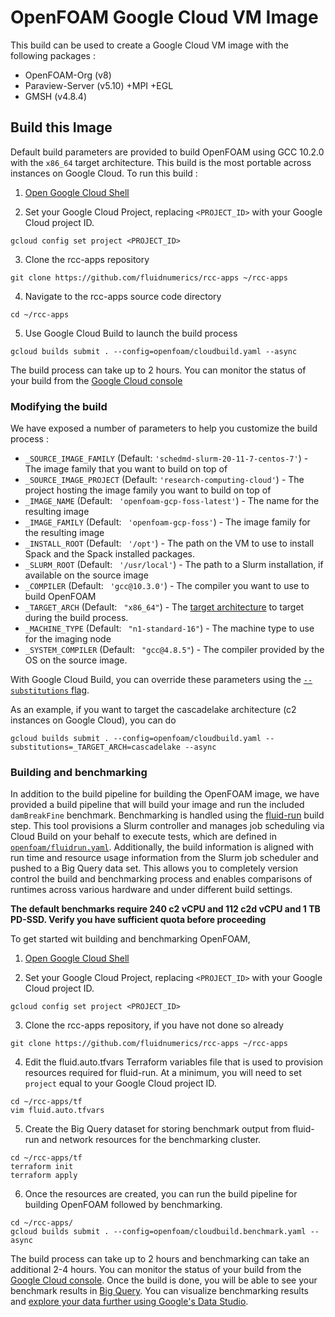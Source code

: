 # OpenFOAM Google Cloud VM Image 


This build can be used to create a Google Cloud VM image with the following packages :
* OpenFOAM-Org (v8)
* Paraview-Server (v5.10) +MPI +EGL
* GMSH (v4.8.4)


## Build this Image

Default build parameters are provided to build OpenFOAM using GCC 10.2.0 with the `x86_64` target architecture. This build is the most portable across instances on Google Cloud. To run this build : 


1. [Open Google Cloud Shell](https://shell.cloud.google.com/?show=terminal)

2. Set your Google Cloud Project, replacing `<PROJECT_ID>` with your Google Cloud project ID.
```
gcloud config set project <PROJECT_ID>
```

3.  Clone the rcc-apps repository
```
git clone https://github.com/fluidnumerics/rcc-apps ~/rcc-apps
```

4. Navigate to the rcc-apps source code directory
```
cd ~/rcc-apps
```

5. Use Google Cloud Build to launch the build process
```
gcloud builds submit . --config=openfoam/cloudbuild.yaml --async
```

The build process can take up to 2 hours. You can monitor the status of your build from the [Google Cloud console](https://console.cloud.google.com/cloud-build/builds)


### Modifying the build
We have exposed a number of parameters to help you customize the build process :

* `_SOURCE_IMAGE_FAMILY` (Default: `'schedmd-slurm-20-11-7-centos-7'`) - The image family that you want to build on top of
* `_SOURCE_IMAGE_PROJECT` (Default: `'research-computing-cloud'`) - The project hosting the image family you want to build on top of
* `_IMAGE_NAME` (Default: ` 'openfoam-gcp-foss-latest'`) - The name for the resulting image
* `_IMAGE_FAMILY` (Default: ` 'openfoam-gcp-foss'`) - The image family for the resulting image
* `_INSTALL_ROOT` (Default: ` '/opt'`) - The path on the VM to use to install Spack and the Spack installed packages.
* `_SLURM_ROOT` (Default: ` '/usr/local'`) - The path to a Slurm installation, if available on the source image
* `_COMPILER` (Default: ` 'gcc@10.3.0'`) - The compiler you want to use to build OpenFOAM
* `_TARGET_ARCH` (Default: ` "x86_64"`) - The [target architecture](https://github.com/spack/spack/blob/develop/lib/spack/external/archspec/json/cpu/microarchitectures.json) to target during the build process.
* `_MACHINE_TYPE` (Default: ` "n1-standard-16"`) - The machine type to use for the imaging node
* `_SYSTEM_COMPILER` (Default: ` "gcc@4.8.5"`) - The compiler provided by the OS on the source image.

With Google Cloud Build,  you can override these parameters using the [`--substitutions` flag](https://cloud.google.com/build/docs/configuring-builds/substitute-variable-values).


As an example, if you want to target the cascadelake architecture (c2 instances on Google Cloud), you can do
```
gcloud builds submit . --config=openfoam/cloudbuild.yaml --substitutions=_TARGET_ARCH=cascadelake --async
```	


### Building and benchmarking
In addition to the build pipeline for building the OpenFOAM image, we have provided a build pipeline that will build your image and run the included `damBreakFine` benchmark. Benchmarking is handled using the [fluid-run](https://fluid-run.readthedocs.io/en/latest/) build step. This tool provisions a Slurm controller and manages job scheduling via Cloud Build on your behalf to execute tests, which are defined in [`openfoam/fluidrun.yaml`](./fluidrun.yaml). Additionally, the build information is aligned with run time and resource usage information from the Slurm job scheduler and pushed to a Big Query data set. This allows you to completely version control the build and benchmarking process and enables comparisons of runtimes across various hardware and under different build settings.


**The default benchmarks require 240 c2 vCPU and 112 c2d vCPU and 1 TB PD-SSD. Verify you have sufficient quota before proceeding**

To get started wit building and benchmarking OpenFOAM,


1. [Open Google Cloud Shell](https://shell.cloud.google.com/?show=terminal)

2. Set your Google Cloud Project, replacing `<PROJECT_ID>` with your Google Cloud project ID.
```
gcloud config set project <PROJECT_ID>
```

3.  Clone the rcc-apps repository, if you have not done so already
```
git clone https://github.com/fluidnumerics/rcc-apps ~/rcc-apps
```

4. Edit the fluid.auto.tfvars Terraform variables file that is used to provision resources required for fluid-run. At a minimum, you will need to set `project` equal to your Google Cloud project ID.
```
cd ~/rcc-apps/tf
vim fluid.auto.tfvars
```

5. Create the Big Query dataset for storing benchmark output from fluid-run and network resources for the benchmarking cluster.
```
cd ~/rcc-apps/tf
terraform init
terraform apply
```

6. Once the resources are created, you can run the build pipeline for building OpenFOAM followed by benchmarking.
```
cd ~/rcc-apps/
gcloud builds submit . --config=openfoam/cloudbuild.benchmark.yaml --async
```

The build process can take up to 2 hours and benchmarking can take an additional 2-4 hours. You can monitor the status of your build from the [Google Cloud console](https://console.cloud.google.com/cloud-build/builds). Once the build is done, you will be able to see your benchmark results in [Big Query](https://console.cloud.google.com/bigquery). You can visualize benchmarking results and [explore your data further using Google's Data Studio](https://cloud.google.com/bigquery/docs/visualize-data-studio).

